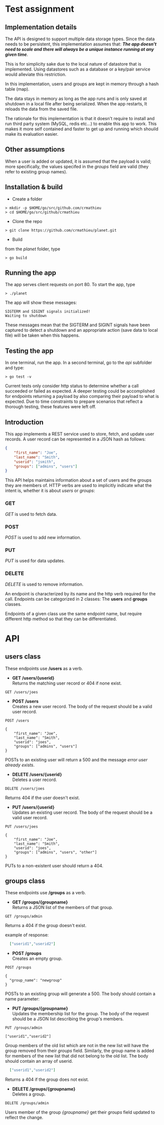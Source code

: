 # Test assignment

## Implementation details   
The API is designed to support multiple data storage types. Since the data needs to be persistent, this implementation assumes that: **_The app doesn't need to scale and there will always be a unique instance running at any given time_**.

This is for simplicity sake due to the local nature of datastore that is implemented. Using datastores such as a database or a key/pair service would alleviate this restriction.

In this implementation, users and groups are kept in memory through a hash table (map).

The data stays in memory as long as the app runs and is only saved at shutdown in a local file after being serialized. When the app restarts, It reloads the data from the saved file.

The rationale for this implementation is that it doesn't require to install and run third party system (MySQL, redis etc...) to enable this app to work. This makes it more self contained and faster to get up and running which shouild make its evaluation easier.


## Other assumptions
When a user is added or updated, it is assumed that the payload is valid; more specifically, the values specifed in the _groups_ field are valid (they refer to existing group names).



## Installation & build

- Create a folder 
```text
> mkdir -p $HOME/go/src/github.com/crmathieu
> cd $HOME/go/src/github/crmathieu
```

- Clone the repo
```text
> git clone https://github.com/crmathieu/planet.git
```

- Build

from the _planet_ folder, type
```text
> go build
```

## Running the app
The app serves client requests on port 80. To start the app, type
```text
> ./planet
```
The app will show these messages:

```text
SIGTERM and SIGINT signals initialized!
Waiting to shutdown
```
These messages mean that the SIGTERM and SIGINT signals have been captured to detect a shutdown and an appropriate action (save data to local file) will be taken when this happens.


## Testing the app
In one terminal, run the app. 
In a second terminal, go to the _api_ subfolder and type:
```text
> go test -v
``` 

Current tests only consider http status to determine whether a call succeeded or failed as expected. A deeper testing could be accomplished for endpoints returning a payload by also comparing their payload to what is expected. Due to time constraints to prepare scenarios that reflect a thorough testing, these features were left off.


## Introduction

This app implements a REST service used to store, fetch, and update user records. 
A user record can be represented in a JSON hash as follows: 

```json
{     
    "first_name": "Joe",     
    "last_name": "Smith",     
    "userid": "jsmith",     
    "groups": ["admins", "users"] 
}
```

This API helps maintains information about a set of users and the groups they are members of. HTTP verbs are used to implicitly indicate what the intent is, whether it is about _users_ or _groups_:

### GET
_GET_ is used to fetch data.

### POST
_POST_ is used to add new information.

### PUT
_PUT_ is used for data updates.

### DELETE
_DELETE_ is used to remove information.


An endpoint is characterized by its name and the http verb required for the call. Endpoints can be categorized in 2 classes: The **users** and **groups** classes. 

Endpoints of a given class use the same endpoint name, but require different http method so that they can be differentiated.


# API

## users class
These endpoints use **/users** as a verb.


- **GET /users/{userid}**     
Returns the matching user record or 404 if none exist.  

```text
GET /users/joes
```


- **POST /users**     
Creates a new user record. The body of the request should be a valid user record. 

```text
POST /users

{     
    "first_name": "Joe",     
    "last_name": "Smith",     
    "userid": "joes",     
    "groups": ["admins", "users"] 
}
```
POSTs to an existing user will return a 500 and the message _error user <userid> already exists_.



- **DELETE /users/{userid}**   
Deletes a user record.  

```text
DELETE /users/joes
```
Returns 404 if the user doesn't exist. 



- **PUT /users/{userid}**   
Updates an existing user record. The body of the request should be a valid user record. 

```text
PUT /users/joes

{     
    "first_name": "Joe",     
    "last_name": "Smith",     
    "userid": "joes",     
    "groups": ["admins", "users", "other"] 
}
```
PUTs to a non-existent user should return a 404.  



## groups class   
These endpoints use **/groups** as a verb.


- **GET /groups/{groupname}**   
Returns a JSON list of the members of that group. 

```text
GET /groups/admin
```

Returns a 404 if the group doesn't exist.

example of response:
```json
  ["userid1","userid2"]
```


- **POST /groups**   
Creates an empty group. 

```text
POST /groups

{     
  "group_name": "newgroup"
}

```

POSTs to an existing group will generate a 500. The body should contain a name parameter:


- **PUT /groups/{groupname}**   
Updates the membership list for the group. The body of the request should be a JSON list 
describing the group's members. 

```text
PUT /groups/admin

["userid1","userid2"]

```

Group members of the old list which are not in the new list will have the group removed from their _groups_ field. Similarly, the group name is added for members of the new list that did not belong to the old list. The body should contain an array of userid.

```json
  ["userid1","userid2"]
```

Returns a 404 if the group does not exist.


- **DELETE /groups/{groupname}**   
Deletes a group. 

```text
DELETE /groups/admin

```

Users member of the group _{groupname}_ get their _groups_ field updated to reflect the change.

